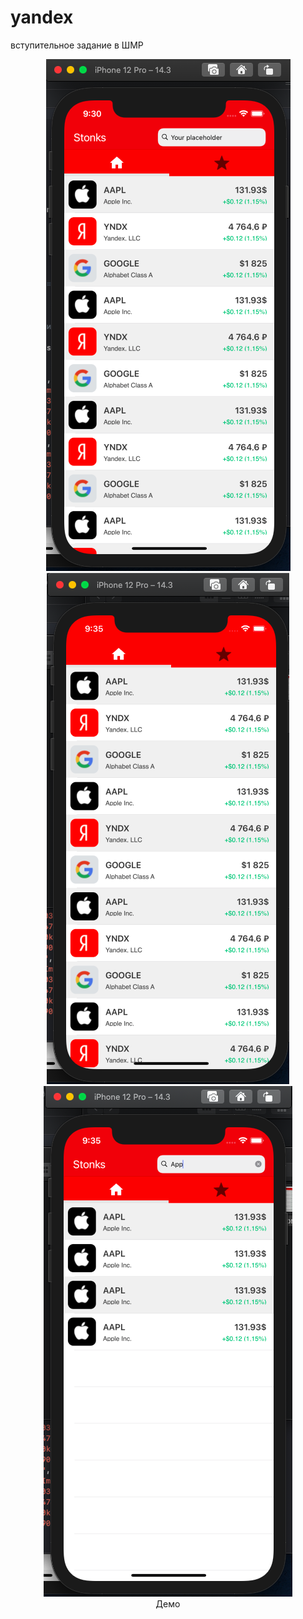 # yandex
вступительное задание в ШМР

<p align="center">
  <img src="https://github.com/patison5/yandex/blob/main/s1.png?raw=true" alt="Nodemon Logo">
  <img src="https://github.com/patison5/yandex/blob/main/s2.png?raw=true" alt="Nodemon Logo">
  <img src="https://github.com/patison5/yandex/blob/main/s3.png?raw=true" alt="Nodemon Logo">
  <br />
  <span>Демо</span>
</p>
